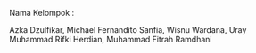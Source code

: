 Nama Kelompok : 

Azka Dzulfikar,
Michael Fernandito Sanfia,
Wisnu Wardana,
Uray Muhammad Rifki Herdian,
Muhammad Fitrah Ramdhani
